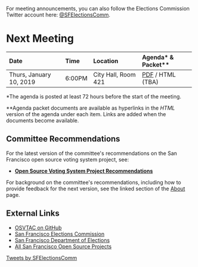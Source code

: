 For meeting announcements, you can also follow the Elections Commission
Twitter account here: [@SFElectionsComm](https://twitter.com/SFElectionsComm).


# Next Meeting

| Date                      | Time   | Location            | Agenda* & Packet** |
|:--------------------------|:-------|:--------------------|:-------------------|
| Thurs, January 10, 2019   | 6:00PM | City Hall, Room 421 | [PDF][next-agenda-pdf] / HTML (TBA) |


[next-agenda-html]: meetings/2018/2018-12-06/agenda
[next-agenda-pdf]: files/meetings/2019/2019-01-10/2019_01_10_OSVTAC_Agenda.pdf

\*The agenda is posted at least 72 hours before the start of the meeting.

\*\*Agenda packet documents are available as hyperlinks in the _HTML_ version of
the agenda under each item. Links are added when the documents become
available.


## Committee Recommendations

For the latest version of the committee's recommendations on the San Francisco
open source voting system project, see:

* [**Open Source Voting System Project Recommendations**][osvtac-recommendations]

For background on the committee's recommendations, including how to provide
feedback for the next version, see the linked section of the
[About](about#project-recommendations) page.


[osvtac-recommendations]: recommendations/index


## External Links

- [OSVTAC on GitHub](https://github.com/OSVTAC)
- [San Francisco Elections Commission](https://sfgov.org/electionscommission)
- [San Francisco Department of Elections](https://www.sfelections.org)
- [All San Francisco Open Source Projects](http://open.innovatesf.com)

<a class="twitter-timeline" data-width="360" data-height="600" data-theme="light" href="https://twitter.com/SFElectionsComm">
Tweets by SFElectionsComm</a>
<script async src="//platform.twitter.com/widgets.js" charset="utf-8">
</script>
